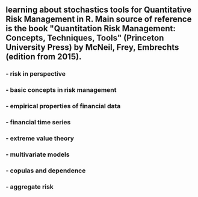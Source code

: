 ## learning about stochastics tools for Quantitative Risk Management in R. Main source of reference is the book "Quantitation Risk Management: Concepts, Techniques, Tools" (Princeton University Press) by McNeil, Frey, Embrechts (edition from 2015).
### - risk in perspective
### - basic concepts in risk management
### - empirical properties of financial data
### - financial time series
### - extreme value theory
### - multivariate models
### - copulas and dependence
### - aggregate risk